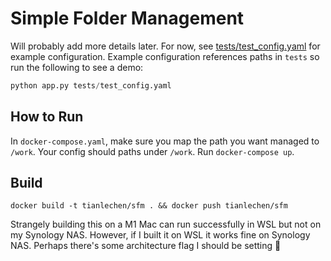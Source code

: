 # Simple Folder Management
Will probably add more details later.
For now, see [tests/test_config.yaml](tests/test_config.yaml) for example configuration.
Example configuration references paths in `tests` so run the following to see a demo:
```python
python app.py tests/test_config.yaml
```

## How to Run
In `docker-compose.yaml`, make sure you map the path you want managed to `/work`.
Your config should paths under `/work`.
Run `docker-compose up`.

## Build
```
docker build -t tianlechen/sfm . && docker push tianlechen/sfm
```
Strangely building this on a M1 Mac can run successfully in WSL but not on my Synology NAS.
However, if I built it on WSL it works fine on Synology NAS.
Perhaps there's some architecture flag I should be setting 🤷
